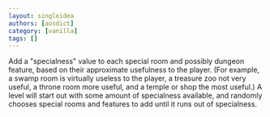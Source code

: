 ```yaml
---
layout: singleidea
authors: [aosdict]
category: [vanilla]
tags: []
---
```

Add a "specialness" value to each special room and possibly dungeon feature, based on their approximate usefulness to the player. (For example, a swamp room is virtually useless to the player, a treasure zoo not very useful, a throne room more useful, and a temple or shop the most useful.) A level will start out with some amount of specialness available, and randomly chooses special rooms and features to add until it runs out of specialness.
